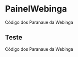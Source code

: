 PainelWebinga
=============

Código dos Paranaue da Webinga


Teste
----------------------------
Código dos Paranaue da Webinga


